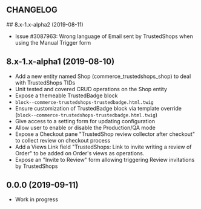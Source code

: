 CHANGELOG
---------

## 8.x-1.x-alpha2 (2019-08-11)
 - Issue #3087963: Wrong language of Email sent by TrustedShops when using the Manual Trigger form

## 8.x-1.x-alpha1 (2019-08-10)
  - Add a new entity named Shop (commerce_trustedshops_shop) to deal with TrustedShops TIDs
  - Unit tested and covered CRUD operations on the Shop entity
  - Expose a themeable TrustedBadge block
  - `block--commerce-trustedshops-trustedbadge.html.twig`
  - Ensure customization of TrustedBadge block via template override (`block--commerce-trustedshops-trustedbadge.html.twig`)
  - Give access to a setting form for updating configuration
  - Allow user to enable or disable the Production/QA mode
  - Expose a Checkout pane "TrustedShop review collector after checkout" to collect review on checkout process
  - Add a Views Link field "TrustedShops: Link to invite writing a review of Order" to be added on Order's views as operations.
  - Expose an "Invite to Review" form allowing triggering Review invitations by TrustedShops

## 0.0.0 (2019-09-11)
  - Work in progress
